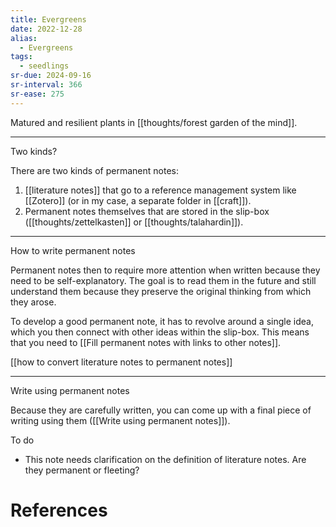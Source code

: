 ```yaml
---
title: Evergreens
date: 2022-12-28
alias:
  - Evergreens
tags:
  - seedlings
sr-due: 2024-09-16
sr-interval: 366
sr-ease: 275
---
```

Matured and resilient plants in [[thoughts/forest garden of the mind]].

***

Two kinds?

There are two kinds of permanent notes:

1. [[literature notes]] that go to a reference management system like [[Zotero]] (or in my case, a separate folder in [[craft]]).
2. Permanent notes themselves that are stored in the slip-box ([[thoughts/zettelkasten]] or [[thoughts/talahardin]]).

---

How to write permanent notes

Permanent notes then to require more attention when written because they need to be self-explanatory. The goal is to read them in the future and still understand them because they preserve the original thinking from which they arose.

To develop a good permanent note, it has to revolve around a single idea, which you then connect with other ideas within the slip-box. This means that you need to [[Fill permanent notes with links to other notes]].

[[how to convert literature notes to permanent notes]]

---

Write using permanent notes

Because they are carefully written, you can come up with a final piece of writing using them ([[Write using permanent notes]]).

To do

- This note needs clarification on the definition of literature notes. Are they permanent or fleeting?

# References
